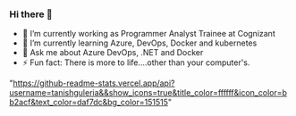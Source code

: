 ### Hi there 👋


- 🔭 I’m currently working as Programmer Analyst Trainee at Cognizant
- 🌱 I’m currently learning Azure, DevOps, Docker and kubernetes
- 💬 Ask me about Azure DevOps, .NET and Docker
- ⚡ Fun fact: There is more to life....other than your computer's. 
 
 
 "https://github-readme-stats.vercel.app/api?username=tanishguleria&&show_icons=true&title_color=ffffff&icon_color=bb2acf&text_color=daf7dc&bg_color=151515"

